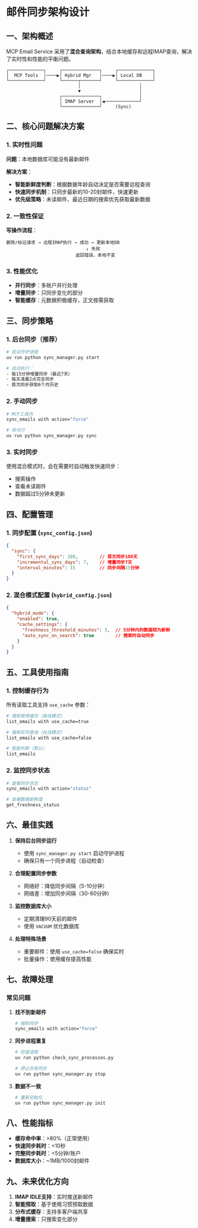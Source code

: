 # 邮件同步架构设计

## 一、架构概述

MCP Email Service 采用了**混合查询架构**，结合本地缓存和远程IMAP查询，解决了实时性和性能的平衡问题。

```
┌─────────────┐     ┌──────────────┐     ┌─────────────┐
│  MCP Tools  │────▶│ Hybrid Mgr   │────▶│ Local DB    │
└─────────────┘     └──────┬───────┘     └─────────────┘
                           │                      │
                           ▼                      │
                    ┌──────────────┐              │
                    │ IMAP Server  │◀─────────────┘
                    └──────────────┘     (Sync)
```

## 二、核心问题解决方案

### 1. 实时性问题

**问题**：本地数据库可能没有最新邮件

**解决方案**：
- **智能新鲜度判断**：根据数据年龄自动决定是否需要远程查询
- **快速同步机制**：只同步最新的10-20封邮件，快速更新
- **优先级策略**：未读邮件、最近日期的搜索优先获取最新数据

### 2. 一致性保证

**写操作流程**：
```
删除/标记请求 → 远程IMAP执行 → 成功 → 更新本地DB
                              ↓ 失败
                          返回错误，本地不变
```

### 3. 性能优化

- **并行同步**：多账户并行处理
- **增量同步**：只同步变化的部分
- **智能缓存**：元数据积极缓存，正文按需获取

## 三、同步策略

### 1. 后台同步（推荐）

```bash
# 启动守护进程
uv run python sync_manager.py start

# 自动执行：
- 每15分钟增量同步（最近7天）
- 每天凌晨2点完全同步
- 首次同步获取6个月历史
```

### 2. 手动同步

```bash
# MCP工具内
sync_emails with action="force"

# 命令行
uv run python sync_manager.py sync
```

### 3. 实时同步

使用混合模式时，会在需要时自动触发快速同步：
- 搜索操作
- 查看未读邮件
- 数据超过5分钟未更新

## 四、配置管理

### 1. 同步配置 (`sync_config.json`)

```json
{
  "sync": {
    "first_sync_days": 180,        // 首次同步180天
    "incremental_sync_days": 7,    // 增量同步7天
    "interval_minutes": 15         // 同步间隔15分钟
  }
}
```

### 2. 混合模式配置 (`hybrid_config.json`)

```json
{
  "hybrid_mode": {
    "enabled": true,
    "cache_settings": {
      "freshness_threshold_minutes": 5,  // 5分钟内的数据视为新鲜
      "auto_sync_on_search": true        // 搜索时自动同步
    }
  }
}
```

## 五、工具使用指南

### 1. 控制缓存行为

所有读取工具支持 `use_cache` 参数：

```bash
# 强制使用缓存（离线模式）
list_emails with use_cache=true

# 强制实时查询（在线模式）  
list_emails with use_cache=false

# 智能判断（默认）
list_emails
```

### 2. 监控同步状态

```bash
# 查看同步状态
sync_emails with action="status"

# 查看数据新鲜度
get_freshness_status
```

## 六、最佳实践

1. **保持后台同步运行**
   - 使用 `sync_manager.py start` 启动守护进程
   - 确保只有一个同步进程（自动检查）

2. **合理配置同步参数**
   - 网络好：降低同步间隔（5-10分钟）
   - 网络差：增加同步间隔（30-60分钟）

3. **监控数据库大小**
   - 定期清理90天前的邮件
   - 使用 `VACUUM` 优化数据库

4. **处理特殊场景**
   - 重要邮件：使用 `use_cache=false` 确保实时
   - 批量操作：使用缓存提高性能

## 七、故障处理

### 常见问题

1. **找不到新邮件**
   ```bash
   # 强制同步
   sync_emails with action="force"
   ```

2. **同步进程重复**
   ```bash
   # 检查进程
   uv run python check_sync_processes.py
   
   # 停止所有同步
   uv run python sync_manager.py stop
   ```

3. **数据不一致**
   ```bash
   # 重新初始化
   uv run python sync_manager.py init
   ```

## 八、性能指标

- **缓存命中率**：>80%（正常使用）
- **快速同步耗时**：<10秒
- **完整同步耗时**：<5分钟/账户
- **数据库大小**：~1MB/1000封邮件

## 九、未来优化方向

1. **IMAP IDLE支持**：实时推送新邮件
2. **智能预取**：基于使用习惯预取数据
3. **分布式缓存**：支持多客户端共享
4. **增量搜索**：只搜索变化部分